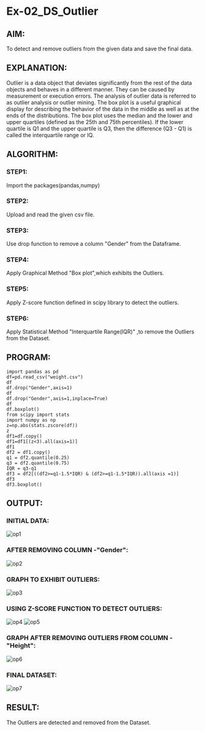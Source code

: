 # Ex-02_DS_Outlier
## AIM:

To detect and remove outliers from the given data and save the final data.

## EXPLANATION:

Outlier is a data object that deviates significantly from the rest of the data objects and behaves in a different manner. They can be caused by measurement or execution errors. The analysis of outlier data is referred to as outlier analysis or outlier mining. The box plot is a useful graphical display for describing the behavior of the data in the middle as well as at the ends of the distributions. The box plot uses the median and the lower and upper quartiles (defined as the 25th and 75th percentiles). If the lower quartile is Q1 and the upper quartile is Q3, then the difference (Q3 - Q1) is called the interquartile range or IQ.

## ALGORITHM:

### STEP1:
Import the packages(pandas,numpy)
### STEP2:
Upload and read the given csv file.
### STEP3:
Use drop function to remove a column "Gender" from the Dataframe.
### STEP4:
Apply Graphical Method "Box plot",which exhibits the Outliers.
### STEP5:
Apply Z-score function defined in scipy library to detect the outliers.
### STEP6:
Apply Statistical Method "Interquartile Range(IQR)" ,to remove the Outliers from the Dataset.

## PROGRAM:
```
import pandas as pd
df=pd.read_csv("weight.csv")
df
df.drop("Gender",axis=1)
df
df.drop("Gender",axis=1,inplace=True)
df
df.boxplot()
from scipy import stats
import numpy as np
z=np.abs(stats.zscore(df))
z
df1=df.copy()
df1=df1[(z<3).all(axis=1)]
df1
df2 = df1.copy()
q1 = df2.quantile(0.25)
q3 = df2.quantile(0.75)
IQR = q3-q1
df3 = df2[((df2>=q1-1.5*IQR) & (df2>=q1-1.5*IQR)).all(axis =1)]
df3
df3.boxplot()
```
## OUTPUT:

### INITIAL DATA:
![op1](https://user-images.githubusercontent.com/93992063/161556771-dfd566b8-b32d-4e12-902e-dca478026db5.png)

### AFTER REMOVING COLUMN -"Gender":
![op2](https://user-images.githubusercontent.com/93992063/161557025-ece2e25c-4892-48ab-b542-95ba623d6b7f.png)

### GRAPH TO EXHIBIT OUTLIERS:
![op3](https://user-images.githubusercontent.com/93992063/161557241-a9c03880-fcb5-48c7-9a7e-8e6cffc686f7.png)

### USING Z-SCORE FUNCTION TO DETECT OUTLIERS:
![op4](https://user-images.githubusercontent.com/93992063/161557309-19f021de-8797-4b7e-b04d-7175560ad007.png)
![op5](https://user-images.githubusercontent.com/93992063/161557315-07ba4d69-d5c3-4e0c-98f9-883ea8cb5fda.png)

### GRAPH AFTER REMOVING OUTLIERS FROM COLUMN - "Height":
![op6](https://user-images.githubusercontent.com/93992063/161557468-1178f849-cf43-485e-baa7-ec8baddc3f4c.png)


### FINAL DATASET:
![op7](https://user-images.githubusercontent.com/93992063/161557473-e260eaa1-db12-4ef1-8cd2-4db03262ed37.png)


## RESULT:
The Outliers are detected and removed from the Dataset.
